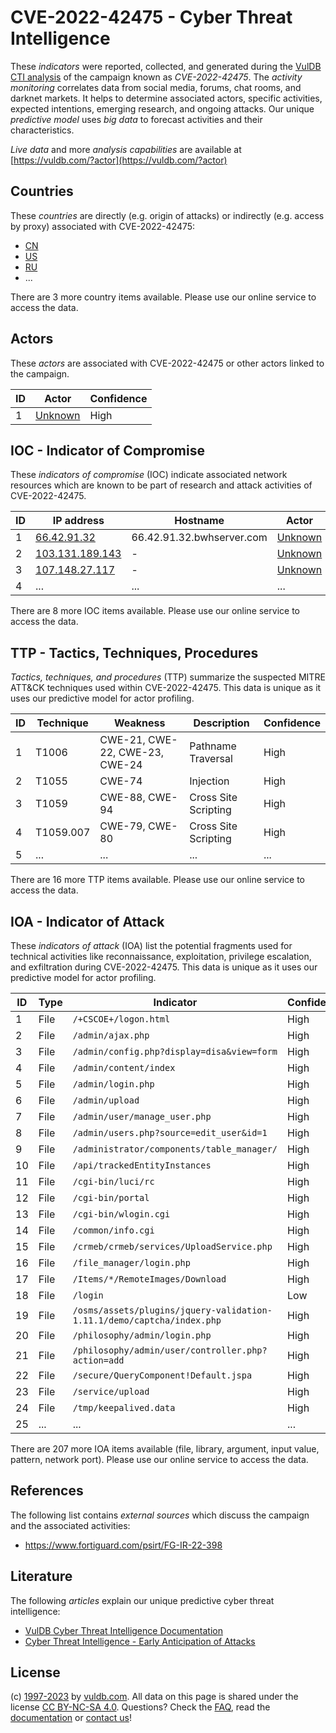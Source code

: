 # CVE-2022-42475 - Cyber Threat Intelligence

These _indicators_ were reported, collected, and generated during the [VulDB CTI analysis](https://vuldb.com/?kb.cti) of the campaign known as _CVE-2022-42475_. The _activity monitoring_ correlates data from social media, forums, chat rooms, and darknet markets. It helps to determine associated actors, specific activities, expected intentions, emerging research, and ongoing attacks. Our unique _predictive model_ uses _big data_ to forecast activities and their characteristics.

_Live data_ and more _analysis capabilities_ are available at [https://vuldb.com/?actor](https://vuldb.com/?actor)

## Countries

These _countries_ are directly (e.g. origin of attacks) or indirectly (e.g. access by proxy) associated with CVE-2022-42475:

* [CN](https://vuldb.com/?country.cn)
* [US](https://vuldb.com/?country.us)
* [RU](https://vuldb.com/?country.ru)
* ...

There are 3 more country items available. Please use our online service to access the data.

## Actors

These _actors_ are associated with CVE-2022-42475 or other actors linked to the campaign.

ID | Actor | Confidence
-- | ----- | ----------
1 | [Unknown](https://vuldb.com/?actor.unknown) | High

## IOC - Indicator of Compromise

These _indicators of compromise_ (IOC) indicate associated network resources which are known to be part of research and attack activities of CVE-2022-42475.

ID | IP address | Hostname | Actor | Confidence
-- | ---------- | -------- | ----- | ----------
1 | [66.42.91.32](https://vuldb.com/?ip.66.42.91.32) | 66.42.91.32.bwhserver.com | [Unknown](https://vuldb.com/?actor.unknown) | High
2 | [103.131.189.143](https://vuldb.com/?ip.103.131.189.143) | - | [Unknown](https://vuldb.com/?actor.unknown) | High
3 | [107.148.27.117](https://vuldb.com/?ip.107.148.27.117) | - | [Unknown](https://vuldb.com/?actor.unknown) | High
4 | ... | ... | ... | ...

There are 8 more IOC items available. Please use our online service to access the data.

## TTP - Tactics, Techniques, Procedures

_Tactics, techniques, and procedures_ (TTP) summarize the suspected MITRE ATT&CK techniques used within CVE-2022-42475. This data is unique as it uses our predictive model for actor profiling.

ID | Technique | Weakness | Description | Confidence
-- | --------- | -------- | ----------- | ----------
1 | T1006 | CWE-21, CWE-22, CWE-23, CWE-24 | Pathname Traversal | High
2 | T1055 | CWE-74 | Injection | High
3 | T1059 | CWE-88, CWE-94 | Cross Site Scripting | High
4 | T1059.007 | CWE-79, CWE-80 | Cross Site Scripting | High
5 | ... | ... | ... | ...

There are 16 more TTP items available. Please use our online service to access the data.

## IOA - Indicator of Attack

These _indicators of attack_ (IOA) list the potential fragments used for technical activities like reconnaissance, exploitation, privilege escalation, and exfiltration during CVE-2022-42475. This data is unique as it uses our predictive model for actor profiling.

ID | Type | Indicator | Confidence
-- | ---- | --------- | ----------
1 | File | `/+CSCOE+/logon.html` | High
2 | File | `/admin/ajax.php` | High
3 | File | `/admin/config.php?display=disa&view=form` | High
4 | File | `/admin/content/index` | High
5 | File | `/admin/login.php` | High
6 | File | `/admin/upload` | High
7 | File | `/admin/user/manage_user.php` | High
8 | File | `/admin/users.php?source=edit_user&id=1` | High
9 | File | `/administrator/components/table_manager/` | High
10 | File | `/api/trackedEntityInstances` | High
11 | File | `/cgi-bin/luci/rc` | High
12 | File | `/cgi-bin/portal` | High
13 | File | `/cgi-bin/wlogin.cgi` | High
14 | File | `/common/info.cgi` | High
15 | File | `/crmeb/crmeb/services/UploadService.php` | High
16 | File | `/file_manager/login.php` | High
17 | File | `/Items/*/RemoteImages/Download` | High
18 | File | `/login` | Low
19 | File | `/osms/assets/plugins/jquery-validation-1.11.1/demo/captcha/index.php` | High
20 | File | `/philosophy/admin/login.php` | High
21 | File | `/philosophy/admin/user/controller.php?action=add` | High
22 | File | `/secure/QueryComponent!Default.jspa` | High
23 | File | `/service/upload` | High
24 | File | `/tmp/keepalived.data` | High
25 | ... | ... | ...

There are 207 more IOA items available (file, library, argument, input value, pattern, network port). Please use our online service to access the data.

## References

The following list contains _external sources_ which discuss the campaign and the associated activities:

* https://www.fortiguard.com/psirt/FG-IR-22-398

## Literature

The following _articles_ explain our unique predictive cyber threat intelligence:

* [VulDB Cyber Threat Intelligence Documentation](https://vuldb.com/?kb.cti)
* [Cyber Threat Intelligence - Early Anticipation of Attacks](https://www.scip.ch/en/?labs.20201022)

## License

(c) [1997-2023](https://vuldb.com/?kb.changelog) by [vuldb.com](https://vuldb.com/?kb.about). All data on this page is shared under the license [CC BY-NC-SA 4.0](https://creativecommons.org/licenses/by-nc-sa/4.0/). Questions? Check the [FAQ](https://vuldb.com/?kb.faq), read the [documentation](https://vuldb.com/?kb) or [contact us](https://vuldb.com/?contact)!
